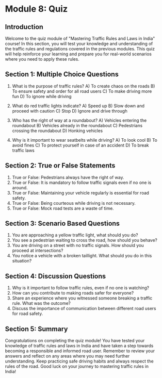 # Module 8: Quiz

## Introduction

Welcome to the quiz module of "Mastering Traffic Rules and Laws in India" course! In this section, you will test your knowledge and understanding of the traffic rules and regulations covered in the previous modules. This quiz will help reinforce your learning and prepare you for real-world scenarios where you need to apply these rules.

## Section 1: Multiple Choice Questions

1. What is the purpose of traffic rules?
   A) To create chaos on the roads
   B) To ensure safety and order for all road users
   C) To make driving more fun
   D) To ignore while driving

2. What do red traffic lights indicate?
   A) Speed up
   B) Slow down and proceed with caution
   C) Stop
   D) Ignore and drive through

3. Who has the right of way at a roundabout?
   A) Vehicles entering the roundabout
   B) Vehicles already in the roundabout
   C) Pedestrians crossing the roundabout
   D) Honking vehicles

4. Why is it important to wear seatbelts while driving?
   A) To look cool
   B) To avoid fines
   C) To protect yourself in case of an accident
   D) To break traffic laws

## Section 2: True or False Statements

1. True or False: Pedestrians always have the right of way.
2. True or False: It is mandatory to follow traffic signals even if no one is around.
3. True or False: Maintaining your vehicle regularly is essential for road safety.
4. True or False: Being courteous while driving is not necessary.
5. True or False: Mock road tests are a waste of time.

## Section 3: Scenario Based Questions

1. You are approaching a yellow traffic light, what should you do?
2. You see a pedestrian waiting to cross the road, how should you behave?
3. You are driving on a street with no traffic signals. How should you proceed at intersections?
4. You notice a vehicle with a broken taillight. What should you do in this situation?

## Section 4: Discussion Questions

1. Why is it important to follow traffic rules, even if no one is watching?
2. How can you contribute to making roads safer for everyone?
3. Share an experience where you witnessed someone breaking a traffic rule. What was the outcome?
4. Discuss the importance of communication between different road users for road safety.

## Section 5: Summary

Congratulations on completing the quiz module! You have tested your knowledge of traffic rules and laws in India and have taken a step towards becoming a responsible and informed road user. Remember to review your answers and reflect on any areas where you may need further understanding. Keep practicing safe driving habits and always respect the rules of the road. Good luck on your journey to mastering traffic rules in India!

